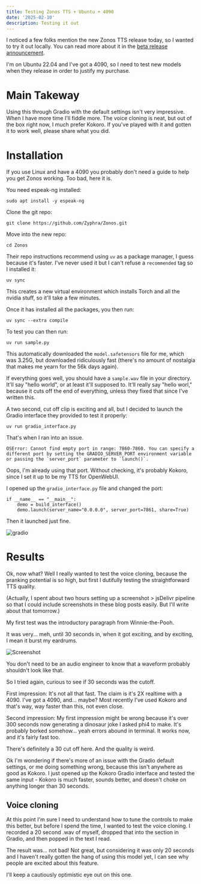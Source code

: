 ```yaml
---
title: Testing Zonos TTS + Ubuntu + 4090
date: '2025-02-10'
description: Testing it out
---
```


I noticed a few folks mention the new Zonos TTS release today, so I wanted to try it out locally. You can read more about it in the [beta release announcement](https://www.zyphra.com/post/beta-release-of-zonos-v0-1).

I'm on Ubuntu 22.04 and I've got a 4090, so I need to test new models when they release in order to justify my purchase.

# Main Takeway

Using this through Gradio with the default settings isn't very impressive. When I have more time I'll fiddle more. The voice cloning is neat, but out of the box right now, I much prefer Kokoro. If you've played with it and gotten it to work well, please share what you did.


# Installation

If you use Linux and have a 4090 you probably don't need a guide to help you get Zonos working. Too bad, here it is.

You need espeak-ng installed:

`sudo apt install -y espeak-ng`

Clone the git repo:

`git clone https://github.com/Zyphra/Zonos.git`

Move into the new repo:

`cd Zonos`

Their repo instructions recommend using `uv` as a package manager, I guess because it's faster. I've never used it but I can't refuse a `recommended` tag so I installed it:

`uv sync`

This creates a new virtual environment which installs Torch and all the nvidia stuff, so it'll take a few minutes.

Once it has installed all the packages, you then run:

`uv sync --extra compile`

To test you can then run:

`uv run sample.py`

This automatically downloaded the `model.safetensors` file for me, which was 3.25G, but downloaded ridiculously fast (there's no amount of nostalgia that makes me yearn for the 56k days again).

If everything goes well, you should have a `sample.wav` file in your directory. It'll say "hello world", or at least it'll supposed to. It'll really say "hello worl," because it cuts off the end of everything, unless they fixed that since I've written this.

A two second, cut off clip is exciting and all, but I decided to launch the Gradio interface they provided to test it properly:

`uv run gradio_interface.py`

That's when I ran into an issue.

```
OSError: Cannot find empty port in range: 7860-7860. You can specify a different port by setting the GRADIO_SERVER_PORT environment variable or passing the `server_port` parameter to `launch()`.
```

Oops, I'm already using that port. Without checking, it's probably Kokoro, since I set it up to be my TTS for OpenWebUI.

I opened up the `gradio_interface.py` file and changed the port:

```
if __name__ == "__main__":
    demo = build_interface()
    demo.launch(server_name="0.0.0.0", server_port=7861, share=True)
```

Then it launched just fine.

![gradio](https://cdn.jsdelivr.net/gh/sampatt/media@main/posts/2025-02-10-zonos/image/zonos_gradio.png)

# Results

Ok, now what? Well I really wanted to test the voice cloning, because the pranking potential is so high, but first I dutifully testing the straightforward TTS quality.

(Actually, I spent about two hours setting up a screenshot > jsDelivr pipeline so that I could include screenshots in these blog posts easily. But I'll write about that tomorrow.)

My first test was the introductory paragraph from Winnie-the-Pooh.

It was very... meh, until 30 seconds in, when it got exciting, and by exciting, I mean it burst my eardrums.

![Screenshot](https://cdn.jsdelivr.net/gh/sampatt/media@main/posts/2025-02-11-jsDelivr/image/2025-02-10_5.png)

You don't need to be an audio engineer to know that a waveform probably shouldn't look like that.

So I tried again, curious to see if 30 seconds was the cutoff.

First impression: It's not all that fast. The claim is it's 2X realtime with a 4090. I've got a 4090, and... maybe? Most recently I've used Kokoro and that's way, way faster than this, not even close. 

Second impression: My first impression might be wrong because it's over 300 seconds now generating a dinosaur joke I asked phi4 to make. It's probably borked somehow... yeah errors abound in terminal. It works now, and it's fairly fast too.

There's definitely a 30 cut off here. And the quality is weird.

Ok I'm wondering if there's more of an issue with the Gradio default settings, or me doing something wrong, because this isn't anywhere as good as Kokoro. I just opened up the Kokoro Gradio interface and tested the same input - Kokoro is much faster, sounds better, and doesn't choke on anything longer than 30 seconds.

## Voice cloning

At this point I'm sure I need to understand how to tune the controls to make this better, but before I spend the time, I wanted to test the voice cloning. I recorded a 20 second .wav of myself, dropped that into the section in Gradio, and then popped in the text I read. 

The result was... not bad! Not great, but considering it was only 20 seconds and I haven't really gotten the hang of using this model yet, I can see why people are excited about this feature.

I'll keep a cautiously optimistic eye out on this one.